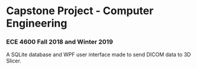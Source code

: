 # Capstone Project - Computer Engineering
### ECE 4600 Fall 2018 and Winter 2019

A SQLite database and WPF user interface made to send DICOM data to 3D Slicer.
